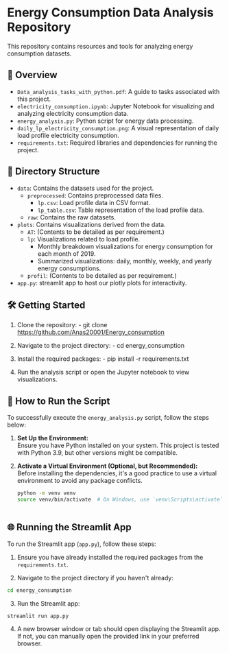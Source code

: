 # Energy Consumption Data Analysis Repository

This repository contains resources and tools for analyzing energy consumption datasets.

## 📄 Overview

- `Data_analysis_tasks_with_python.pdf`: A guide to tasks associated with this project.
- `electricity_consumption.ipynb`: Jupyter Notebook for visualizing and analyzing electricity consumption data.
- `energy_analysis.py`: Python script for energy data processing.
- `daily_lp_electricity_consumption.png`: A visual representation of daily load profile electricity consumption.
- `requirements.txt`: Required libraries and dependencies for running the project.

## 📁 Directory Structure

- `data`: Contains the datasets used for the project.
  - `preprocessed`: Contains preprocessed data files.
    - `lp.csv`: Load profile data in CSV format.
    - `lp_table.csv`: Table representation of the load profile data.
  - `raw`: Contains the raw datasets.
- `plots`: Contains visualizations derived from the data.
  - `AT`: (Contents to be detailed as per requirement.)
  - `lp`: Visualizations related to load profile.
    - Monthly breakdown visualizations for energy consumption for each month of 2019.
    - Summarized visualizations: daily, monthly, weekly, and yearly energy consumptions.
  - `profil`: (Contents to be detailed as per requirement.)
- `app.py`: streamlit app to host our plotly plots for interactivity. 

## 🛠 Getting Started

1. Clone the repository:
        - git clone https://github.com/Anas20001/Energy_consumption

2. Navigate to the project directory:
        - cd energy_consumption

3. Install the required packages:
        - pip install -r requirements.txt

4. Run the analysis script or open the Jupyter notebook to view visualizations. 

## 🚀 How to Run the Script

To successfully execute the `energy_analysis.py` script, follow the steps below:

1. **Set Up the Environment:**  
   Ensure you have Python installed on your system. This project is tested with Python 3.9, but other versions might be compatible.

2. **Activate a Virtual Environment (Optional, but Recommended):**  
   Before installing the dependencies, it's a good practice to use a virtual environment to avoid any package conflicts. 
   ```bash
   python -m venv venv
   source venv/bin/activate  # On Windows, use `venv\Scripts\activate`
  
## 🌐 Running the Streamlit App

To run the Streamlit app (`app.py`), follow these steps:

1. Ensure you have already installed the required packages from the `requirements.txt`.
   
2. Navigate to the project directory if you haven't already:

```bash 
cd energy_consumption
```
3. Run the Streamlit app:
```bash
streamlit run app.py
```
4. A new browser window or tab should open displaying the Streamlit app. If not, you can manually open the provided link in your preferred browser.


